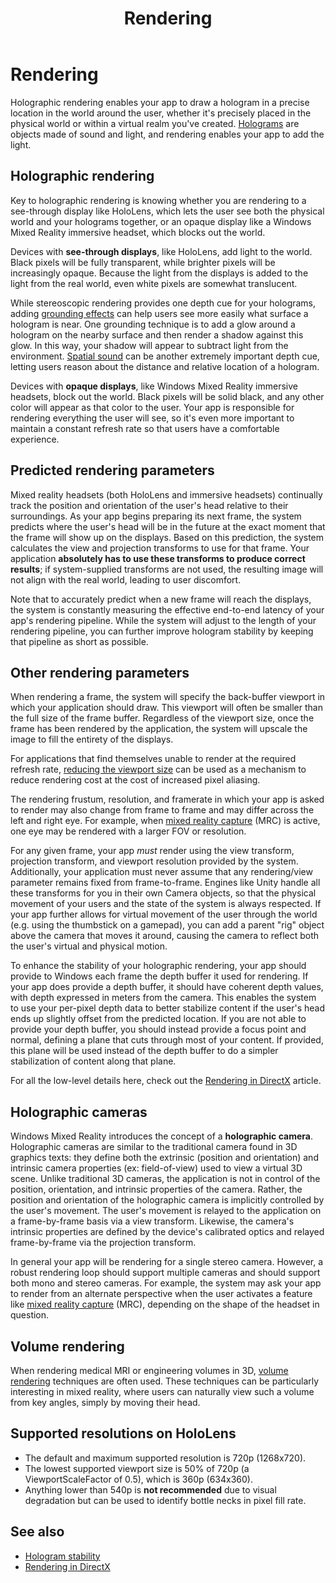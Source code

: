 ﻿---
title: Rendering
description: 
author: 
ms.author: alexturn
ms.date: 2/28/2018
ms.topic: article
keywords: 
---



# Rendering

Holographic rendering enables your app to draw a hologram in a precise location in the world around the user, whether it's precisely placed in the physical world or within a virtual realm you've created. [Holograms](hologram.md) are objects made of sound and light, and rendering enables your app to add the light.

## Holographic rendering

Key to holographic rendering is knowing whether you are rendering to a see-through display like HoloLens, which lets the user see both the physical world and your holograms together, or an opaque display like a Windows Mixed Reality immersive headset, which blocks out the world.

Devices with **see-through displays**, like HoloLens, add light to the world. Black pixels will be fully transparent, while brighter pixels will be increasingly opaque. Because the light from the displays is added to the light from the real world, even white pixels are somewhat translucent.

While stereoscopic rendering provides one depth cue for your holograms, adding [grounding effects](interaction-fundamentals.md) can help users see more easily what surface a hologram is near. One grounding technique is to add a glow around a hologram on the nearby surface and then render a shadow against this glow. In this way, your shadow will appear to subtract light from the environment. [Spatial sound](spatial-sound.md) can be another extremely important depth cue, letting users reason about the distance and relative location of a hologram.

Devices with **opaque displays**, like Windows Mixed Reality immersive headsets, block out the world. Black pixels will be solid black, and any other color will appear as that color to the user. Your app is responsible for rendering everything the user will see, so it's even more important to maintain a constant refresh rate so that users have a comfortable experience.

## Predicted rendering parameters

Mixed reality headsets (both HoloLens and immersive headsets) continually track the position and orientation of the user's head relative to their surroundings. As your app begins preparing its next frame, the system predicts where the user's head will be in the future at the exact moment that the frame will show up on the displays. Based on this prediction, the system calculates the view and projection transforms to use for that frame. Your application **absolutely has to use these transforms to produce correct results**; if system-supplied transforms are not used, the resulting image will not align with the real world, leading to user discomfort.

Note that to accurately predict when a new frame will reach the displays, the system is constantly measuring the effective end-to-end latency of your app's rendering pipeline. While the system will adjust to the length of your rendering pipeline, you can further improve hologram stability by keeping that pipeline as short as possible.

## Other rendering parameters

When rendering a frame, the system will specify the back-buffer viewport in which your application should draw. This viewport will often be smaller than the full size of the frame buffer. Regardless of the viewport size, once the frame has been rendered by the application, the system will upscale the image to fill the entirety of the displays.

For applications that find themselves unable to render at the required refresh rate, [reducing the viewport size](https://docs.microsoft.com/en-us/uwp/api/Windows.Graphics.Holographic.HolographicCamera#Windows_Graphics_Holographic_HolographicCamera_ViewportScaleFactor) can be used as a mechanism to reduce rendering cost at the cost of increased pixel aliasing.

The rendering frustum, resolution, and framerate in which your app is asked to render may also change from frame to frame and may differ across the left and right eye. For example, when [mixed reality capture](mixed-reality-capture.md) (MRC) is active, one eye may be rendered with a larger FOV or resolution.

For any given frame, your app *must* render using the view transform, projection transform, and viewport resolution provided by the system. Additionally, your application must never assume that any rendering/view parameter remains fixed from frame-to-frame. Engines like Unity handle all these transforms for you in their own Camera objects, so that the physical movement of your users and the state of the system is always respected. If your app further allows for virtual movement of the user through the world (e.g. using the thumbstick on a gamepad), you can add a parent "rig" object above the camera that moves it around, causing the camera to reflect both the user's virtual and physical motion.

To enhance the stability of your holographic rendering, your app should provide to Windows each frame the depth buffer it used for rendering. If your app does provide a depth buffer, it should have coherent depth values, with depth expressed in meters from the camera. This enables the system to use your per-pixel depth data to better stabilize content if the user's head ends up slightly offset from the predicted location. If you are not able to provide your depth buffer, you should instead provide a focus point and normal, defining a plane that cuts through most of your content. If provided, this plane will be used instead of the depth buffer to do a simpler stabilization of content along that plane.

For all the low-level details here, check out the [Rendering in DirectX](rendering-in-directx.md) article.

## Holographic cameras

Windows Mixed Reality introduces the concept of a **holographic camera**. Holographic cameras are similar to the traditional camera found in 3D graphics texts: they define both the extrinsic (position and orientation) and intrinsic camera properties (ex: field-of-view) used to view a virtual 3D scene. Unlike traditional 3D cameras, the application is not in control of the position, orientation, and intrinsic properties of the camera. Rather, the position and orientation of the holographic camera is implicitly controlled by the user's movement. The user's movement is relayed to the application on a frame-by-frame basis via a view transform. Likewise, the camera's intrinsic properties are defined by the device's calibrated optics and relayed frame-by-frame via the projection transform.

In general your app will be rendering for a single stereo camera. However, a robust rendering loop should support multiple cameras and should support both mono and stereo cameras. For example, the system may ask your app to render from an alternate perspective when the user activates a feature like [mixed reality capture](mixed-reality-capture.md) (MRC), depending on the shape of the headset in question.

## Volume rendering

When rendering medical MRI or engineering volumes in 3D, [volume rendering](volume-rendering.md) techniques are often used. These techniques can be particularly interesting in mixed reality, where users can naturally view such a volume from key angles, simply by moving their head.

## Supported resolutions on HoloLens
* The default and maximum supported resolution is 720p (1268x720).
* The lowest supported viewport size is 50% of 720p (a ViewportScaleFactor of 0.5), which is 360p (634x360).
* Anything lower than 540p is **not recommended** due to visual degradation but can be used to identify bottle necks in pixel fill rate.

## See also
* [Hologram stability](hologram-stability.md)
* [Rendering in DirectX](rendering-in-directx.md)